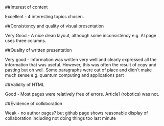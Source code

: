 ##Interest of content

Excellent - 4 interesting topics chosen. 

##Consistency and quality of visual presentation

Very Good - A nice clean layout, although some inconsistency e.g. AI page uses three columns.

##Quality of written presentation

Very good - Information was written very well and clearly expressed all the information that was useful. However, this was often the result of copy and pasting but oh well. Some paragraphs were out of place and didn't make much sense e.g. quantum computing and applications part

##Validity of HTML

Good - Most pages were relatively free of errors. Article1 (robotics) was not.

##Evidence of colloboration

Weak - no author pages? but github page shows reasonable display of collaboration including not doing things too last minute
